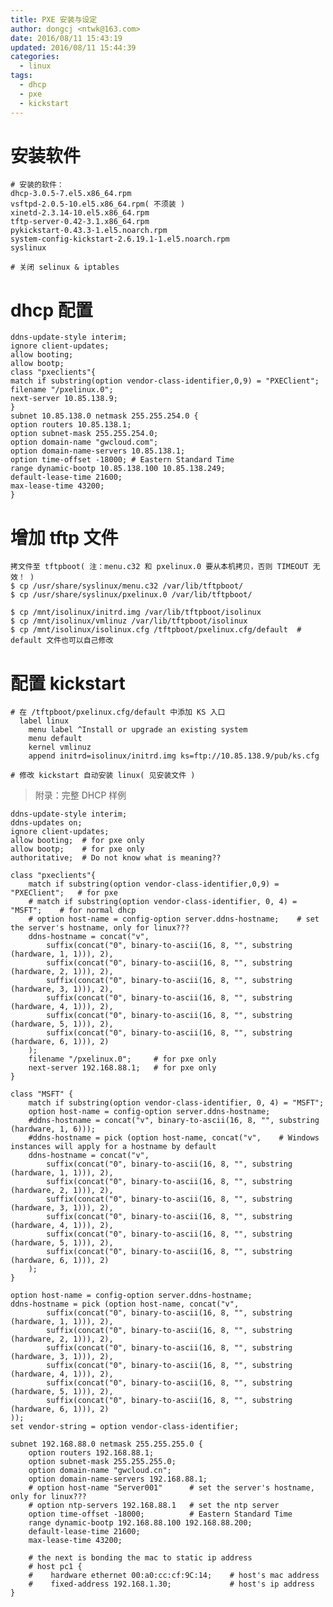 ```yaml
---
title: PXE 安装与设定
author: dongcj <ntwk@163.com>
date: 2016/08/11 15:43:19
updated: 2016/08/11 15:44:39
categories:
  - linux
tags:
  - dhcp
  - pxe
  - kickstart
---
```


# 安装软件

    # 安装的软件：
    dhcp-3.0.5-7.el5.x86_64.rpm
    vsftpd-2.0.5-10.el5.x86_64.rpm( 不须装 )
    xinetd-2.3.14-10.el5.x86_64.rpm
    tftp-server-0.42-3.1.x86_64.rpm
    pykickstart-0.43.3-1.el5.noarch.rpm
    system-config-kickstart-2.6.19.1-1.el5.noarch.rpm
    syslinux

    # 关闭 selinux & iptables

# dhcp 配置
    ddns-update-style interim;
    ignore client-updates;
    allow booting;
    allow bootp;
    class "pxeclients"{
    match if substring(option vendor-class-identifier,0,9) = "PXEClient";
    filename "/pxelinux.0";
    next-server 10.85.138.9;
    }
    subnet 10.85.138.0 netmask 255.255.254.0 {
    option routers 10.85.138.1;
    option subnet-mask 255.255.254.0;
    option domain-name "gwcloud.com";
    option domain-name-servers 10.85.138.1;
    option time-offset -18000; # Eastern Standard Time
    range dynamic-bootp 10.85.138.100 10.85.138.249;
    default-lease-time 21600;
    max-lease-time 43200;
    }

# 增加 tftp 文件
    拷文件至 tftpboot( 注：menu.c32 和 pxelinux.0 要从本机拷贝，否则 TIMEOUT 无效！ )
    $ cp /usr/share/syslinux/menu.c32 /var/lib/tftpboot/
    $ cp /usr/share/syslinux/pxelinux.0 /var/lib/tftpboot/

    $ cp /mnt/isolinux/initrd.img /var/lib/tftpboot/isolinux
    $ cp /mnt/isolinux/vmlinuz /var/lib/tftpboot/isolinux
    $ cp /mnt/isolinux/isolinux.cfg /tftpboot/pxelinux.cfg/default  # default 文件也可以自己修改

# 配置 kickstart
    # 在 /tftpboot/pxelinux.cfg/default 中添加 KS 入口
      label linux
        menu label ^Install or upgrade an existing system
        menu default
        kernel vmlinuz
        append initrd=isolinux/initrd.img ks=ftp://10.85.138.9/pub/ks.cfg

    # 修改 kickstart 自动安装 linux( 见安装文件 )

 > 附录：完整 DHCP 样例

    ddns-update-style interim;
    ddns-updates on;
    ignore client-updates;
    allow booting;  # for pxe only
    allow bootp;    # for pxe only
    authoritative;	# Do not know what is meaning??

    class "pxeclients"{
        match if substring(option vendor-class-identifier,0,9) = "PXEClient";   # for pxe
        # match if substring(option vendor-class-identifier, 0, 4) = "MSFT";    # for normal dhcp
        # option host-name = config-option server.ddns-hostname;    # set the server's hostname, only for linux???
        ddns-hostname = concat("v",
            suffix(concat("0", binary-to-ascii(16, 8, "", substring (hardware, 1, 1))), 2),
            suffix(concat("0", binary-to-ascii(16, 8, "", substring (hardware, 2, 1))), 2),
            suffix(concat("0", binary-to-ascii(16, 8, "", substring (hardware, 3, 1))), 2),
            suffix(concat("0", binary-to-ascii(16, 8, "", substring (hardware, 4, 1))), 2),
            suffix(concat("0", binary-to-ascii(16, 8, "", substring (hardware, 5, 1))), 2),
            suffix(concat("0", binary-to-ascii(16, 8, "", substring (hardware, 6, 1))), 2)
        );
        filename "/pxelinux.0";     # for pxe only
        next-server 192.168.88.1;   # for pxe only
    }

    class "MSFT" {
        match if substring(option vendor-class-identifier, 0, 4) = "MSFT";
        option host-name = config-option server.ddns-hostname;
        #ddns-hostname = concat("v", binary-to-ascii(16, 8, "", substring (hardware, 1, 6)));
        #ddns-hostname = pick (option host-name, concat("v", 	# Windows instances will apply for a hostname by default
        ddns-hostname = concat("v",
            suffix(concat("0", binary-to-ascii(16, 8, "", substring (hardware, 1, 1))), 2),
            suffix(concat("0", binary-to-ascii(16, 8, "", substring (hardware, 2, 1))), 2),
            suffix(concat("0", binary-to-ascii(16, 8, "", substring (hardware, 3, 1))), 2),
            suffix(concat("0", binary-to-ascii(16, 8, "", substring (hardware, 4, 1))), 2),
            suffix(concat("0", binary-to-ascii(16, 8, "", substring (hardware, 5, 1))), 2),
            suffix(concat("0", binary-to-ascii(16, 8, "", substring (hardware, 6, 1))), 2)
        );
    }

    option host-name = config-option server.ddns-hostname;
    ddns-hostname = pick (option host-name, concat("v",
            suffix(concat("0", binary-to-ascii(16, 8, "", substring (hardware, 1, 1))), 2),
            suffix(concat("0", binary-to-ascii(16, 8, "", substring (hardware, 2, 1))), 2),
            suffix(concat("0", binary-to-ascii(16, 8, "", substring (hardware, 3, 1))), 2),
            suffix(concat("0", binary-to-ascii(16, 8, "", substring (hardware, 4, 1))), 2),
            suffix(concat("0", binary-to-ascii(16, 8, "", substring (hardware, 5, 1))), 2),
            suffix(concat("0", binary-to-ascii(16, 8, "", substring (hardware, 6, 1))), 2)
    ));
    set vendor-string = option vendor-class-identifier;

    subnet 192.168.88.0 netmask 255.255.255.0 {
        option routers 192.168.88.1;
        option subnet-mask 255.255.255.0;
        option domain-name "gwcloud.cn";
        option domain-name-servers 192.168.88.1;
        # option host-name "Server001"      # set the server's hostname, only for linux???
        # option ntp-servers 192.168.88.1   # set the ntp server
        option time-offset -18000;          # Eastern Standard Time
        range dynamic-bootp 192.168.88.100 192.168.88.200;
        default-lease-time 21600;
        max-lease-time 43200;

        # the next is bonding the mac to static ip address
        # host pc1 {
        #    hardware ethernet 00:a0:cc:cf:9C:14;    # host's mac address
        #    fixed-address 192.168.1.30;             # host's ip address
    }

